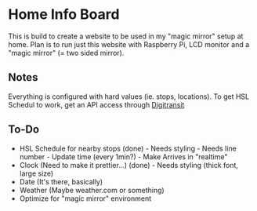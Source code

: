 # Home Info Board

This is build to create a website to be used in my "magic mirror" setup at home.
Plan is to run just this website with Raspberry Pi, LCD monitor and a "magic mirror" (= two sided mirror).

## Notes

Everything is configured with hard values (ie. stops, locations). To get HSL Schedul to work, get an API access through
[Digitransit](https://digitransit.fi/en/developers/apis/1-routing-api/1-graphiql/)

## To-Do

- HSL Schedule for nearby stops (done)
        - Needs styling
        - Needs line number
        - Update time (every 1min?)
        - Make Arrives in "realtime"
- Clock (Need to make it prettier...) (done)
        - Needs styling (thick font, large size)
- Date (It's there, basically)
- Weather (Maybe weather.com or something)
- Optimize for "magic mirror" environment